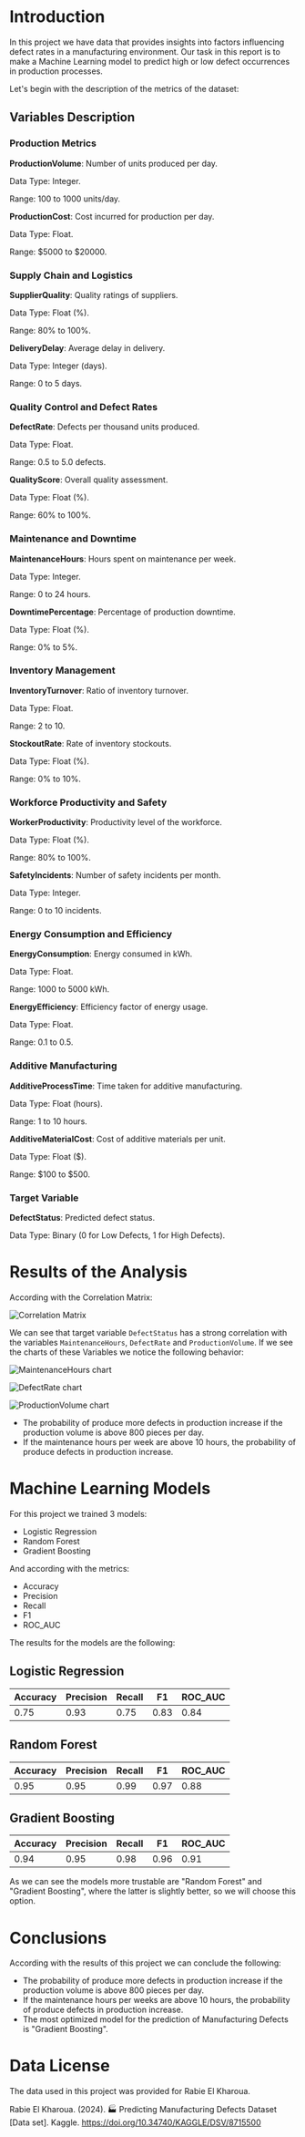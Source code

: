 # Introduction

In this project we have data that provides insights into factors influencing defect rates in a manufacturing environment. Our task in this report is to make a Machine Learning model to predict high or low defect occurrences in production processes.

Let's begin with the description of the metrics of the dataset: 

## Variables Description
### Production Metrics
**ProductionVolume**: Number of units produced per day.

Data Type: Integer.

Range: 100 to 1000 units/day.

**ProductionCost**: Cost incurred for production per day.

Data Type: Float.

Range: $5000 to $20000.

### Supply Chain and Logistics
**SupplierQuality**: Quality ratings of suppliers.

Data Type: Float (%).

Range: 80% to 100%.

**DeliveryDelay**: Average delay in delivery.

Data Type: Integer (days).

Range: 0 to 5 days.

### Quality Control and Defect Rates
**DefectRate**: Defects per thousand units produced.

Data Type: Float.

Range: 0.5 to 5.0 defects.

**QualityScore**: Overall quality assessment.

Data Type: Float (%).

Range: 60% to 100%.

### Maintenance and Downtime
**MaintenanceHours**: Hours spent on maintenance per week.

Data Type: Integer.

Range: 0 to 24 hours.

**DowntimePercentage**: Percentage of production downtime.

Data Type: Float (%).

Range: 0% to 5%.

### Inventory Management
**InventoryTurnover**: Ratio of inventory turnover.

Data Type: Float.

Range: 2 to 10.

**StockoutRate**: Rate of inventory stockouts.

Data Type: Float (%).

Range: 0% to 10%.

### Workforce Productivity and Safety
**WorkerProductivity**: Productivity level of the workforce.

Data Type: Float (%).

Range: 80% to 100%.

**SafetyIncidents**: Number of safety incidents per month.

Data Type: Integer.

Range: 0 to 10 incidents.

### Energy Consumption and Efficiency
**EnergyConsumption**: Energy consumed in kWh.

Data Type: Float.

Range: 1000 to 5000 kWh.

**EnergyEfficiency**: Efficiency factor of energy usage.

Data Type: Float.

Range: 0.1 to 0.5.

### Additive Manufacturing
**AdditiveProcessTime**: Time taken for additive manufacturing.

Data Type: Float (hours).

Range: 1 to 10 hours.

**AdditiveMaterialCost**: Cost of additive materials per unit.

Data Type: Float ($).

Range: $100 to $500.

### Target Variable
**DefectStatus**: Predicted defect status.

Data Type: Binary (0 for Low Defects, 1 for High Defects).


# Results of the Analysis
According with the Correlation Matrix:

![Correlation Matrix](./datasets/img/CorrelationMatrix.png)

We can see that target variable `DefectStatus` has a strong correlation with the variables `MaintenanceHours`, `DefectRate` and `ProductionVolume`. If we see the charts of these Variables we notice the following behavior: 

![MaintenanceHours chart](./datasets/img/MaintenanceHours-DefectStatus.png)

![DefectRate chart](./datasets/img/DefectRate-DefectStatus.png)

![ProductionVolume chart](./datasets/img/ProductionVolume-DefectStatus.png)

* The probability of produce more defects in production increase if the production volume is above 800 pieces per day.
* If the maintenance hours per week are above 10 hours, the probability of produce defects in production increase.

# Machine Learning Models

For this project we trained 3 models:

* Logistic Regression
* Random Forest
* Gradient Boosting

And according with the metrics: 

* Accuracy
* Precision
* Recall
* F1 
* ROC_AUC

The results for the models are the following: 

## Logistic Regression

| Accuracy | Precision | Recall |  F1  | ROC_AUC |
|----------|-----------|--------|------|---------|
|   0.75   |    0.93   |  0.75  | 0.83 |   0.84  |

## Random Forest

| Accuracy | Precision | Recall |  F1  | ROC_AUC |
|----------|-----------|--------|------|---------|
|   0.95   |    0.95   |  0.99  | 0.97 |   0.88  |

## Gradient Boosting

| Accuracy | Precision | Recall |  F1  | ROC_AUC |
|----------|-----------|--------|------|---------|
|   0.94   |    0.95   |  0.98  | 0.96 |   0.91  |

As we can see the models more trustable are "Random Forest" and "Gradient Boosting", where the latter is slightly better, so we will choose this option. 

# Conclusions

According with the results of this project we can conclude the following:

* The probability of produce more defects in production increase if the production volume is above 800 pieces per day.
* If the maintenance hours per weeks are above 10 hours, the probability of produce defects in production increase.
* The most optimized model for the prediction of Manufacturing Defects is "Gradient Boosting".

# Data License

The data used in this project was provided for Rabie El Kharoua.

Rabie El Kharoua. (2024). 🏭 Predicting Manufacturing Defects Dataset [Data set]. Kaggle. https://doi.org/10.34740/KAGGLE/DSV/8715500